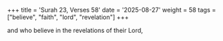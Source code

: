 +++
title = 'Surah 23, Verses 58'
date = '2025-08-27'
weight = 58
tags = ["believe", "faith", "lord", "revelation"]
+++

and who believe in the revelations of their Lord,